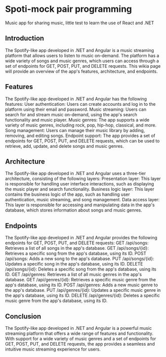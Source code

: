 # Spoti-mock pair programming
Music app for sharing music, little test to learn the use of React and .NET

## Introduction
The Spotify-like app developed in .NET and Angular is a music streaming platform that allows users to listen to music on-demand. The platform has a wide variety of songs and music genres, which users can access through a set of endpoints for GET, POST, PUT, and DELETE requests. This wikia page will provide an overview of the app's features, architecture, and endpoints.

## Features
The Spotify-like app developed in .NET and Angular has the following features:
User authentication: Users can create accounts and log in to the platform using their email and password.
Music streaming: Users can search for and stream music on-demand, using the app's search functionality and music player.
Music genres: The app supports a wide variety of music genres, including rock, pop, hip-hop, classical, and more.
Song management: Users can manage their music library by adding, removing, and editing songs.
Endpoint support: The app provides a set of endpoints for GET, POST, PUT, and DELETE requests, which can be used to retrieve, add, update, and delete songs and music genres.

## Architecture
The Spotify-like app developed in .NET and Angular uses a three-tier architecture, consisting of the following layers:
Presentation layer: This layer is responsible for handling user interface interactions, such as displaying the music player and search functionality.
Business logic layer: This layer contains the business logic of the app, such as handling user authentication, music streaming, and song management.
Data access layer: This layer is responsible for accessing and manipulating data in the app's database, which stores information about songs and music genres.

## Endpoints
The Spotify-like app developed in .NET and Angular provides the following endpoints for GET, POST, PUT, and DELETE requests:
GET /api/songs: Retrieves a list of all songs in the app's database.
GET /api/songs/{id}: Retrieves a specific song from the app's database, using its ID.
POST /api/songs: Adds a new song to the app's database.
PUT /api/songs/{id}: Updates a specific song in the app's database, using its ID.
DELETE /api/songs/{id}: Deletes a specific song from the app's database, using its ID.
GET /api/genres: Retrieves a list of all music genres in the app's database.
GET /api/genres/{id}: Retrieves a specific music genre from the app's database, using its ID.
POST /api/genres: Adds a new music genre to the app's database.
PUT /api/genres/{id}: Updates a specific music genre in the app's database, using its ID.
DELETE /api/genres/{id}: Deletes a specific music genre from the app's database, using its ID.

## Conclusion
The Spotify-like app developed in .NET and Angular is a powerful music streaming platform that offers a wide range of features and functionality. With support for a wide variety of music genres and a set of endpoints for GET, POST, PUT, and DELETE requests, the app provides a seamless and intuitive music streaming experience for users.

